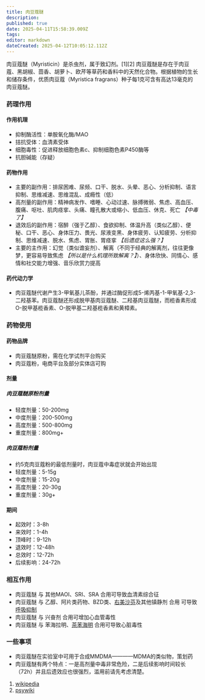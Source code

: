 ```yaml
---
title: 肉豆蔻醚
description: 
published: true
date: 2025-04-11T15:58:39.009Z
tags: 
editor: markdown
dateCreated: 2025-04-12T10:05:12.112Z
---
```


肉豆蔻醚（Myristicin）是杀虫剂，属于致幻剂。[1][2]
肉豆蔻醚是存在于肉豆蔻、黑胡椒、茴香、胡萝卜、欧芹等草药和香料中的天然化合物。根据植物的生长和储存条件，优质肉豆蔻（Myristica fragrans）种子每1克可含有高达13毫克的肉豆蔻醚。
### 药理作用
#### 作用机理
- 抑制酶活性：单胺氧化酶/MAO
- 拮抗受体：血清素受体
- 细胞毒性：促进释放细胞色素c、抑制细胞色素P450酶等
- 抗胆碱能（存疑）
#### 药物作用
- 主要的副作用：排尿困难、尿频、口干、脱水、头晕、恶心、分析抑制、语言抑制、思维减速、思维混乱、成瘾性（低）
- 高剂量的副作用：精神病发作、嗜睡、心动过速、脉搏微弱、焦虑、高血压、腹痛、呕吐、肌肉痉挛、头痛、瞳孔散大或缩小、低血压、休克、死亡 *【中毒了】*
- 退效后的副作用：宿醉（强于乙醇）、食欲抑制、体温升高（类似乙醇）、便秘、口干、恶心、身体压力、畏光、尿液变黑、身体疲劳、认知疲劳、分析抑制、思维减速、脱水、焦虑、胃胀、胃痉挛 *【后遗症这么强？】*
- 主要的主作用：幻觉（类似谵妄剂）、解离（不同于经典的解离剂，往往更像梦，更容易导致焦虑 *【所以是什么机理所致解离？】*）、身体欣快、同情心、感情和社交能力增强、音乐欣赏力提高
#### 药代动力学
- 肉豆蔻醚代谢产生3-甲氧基儿茶酚，并通过酶促形成5-烯丙基-1-甲氧基-2,3-二羟基苯。肉豆蔻醚还形成脱甲基肉豆蔻醚、二羟基肉豆蔻醚，而榄香素形成O-脱甲基榄香素、O-脱甲基二羟基榄香素和黄樟素。
### 药物使用
#### 药物品牌
- 肉豆蔻醚原粉，需在化学试剂平台购买
- 肉豆蔻粉，电商平台及部分实体店可购
#### 剂量
##### 肉豆蔻醚原粉剂量
- 轻度剂量：50-200mg
- 中度剂量：200-500mg
- 高度剂量：500-800mg
- 重度剂量：800mg+
##### 肉豆蔻粉剂量
- 约5克肉豆蔻粉的最低剂量时，肉豆蔻中毒症状就会开始出现
- 轻度剂量：5-15g
- 中度剂量：15-20g
- 高度剂量：20-30g
- 重度剂量：30g+
#### 期间
- 起效时：3-8h
- 来效时：1-4h
- 顶峰时：9-12h
- 退效时：12-48h
- 总效时：12-72h
- 后续影响：24-72h
### 相互作用
- 肉豆蔻醚 与 其他MAOI、SRI、SRA 合用可导致血清素综合征
- 肉豆蔻醚 与 乙醇、阿片类药物、BZD类、[右美沙芬](/drugs/右美沙芬)及其他镇静剂 合用 可导致[呼吸抑制](/drug_effect/呼吸抑制.md)
- 肉豆蔻醚 与 兴奋剂 合用可增加心血管毒性
- 肉豆蔻醚 与 苯海拉明、[茶苯海明](/drugs_meta/茶碱类药物.md) 合用可导致心脏毒性
### 一些事项
- 肉豆蔻醚在实验室中可用于合成MMDMA————MDMA的类似物，策划药
- 肉豆蔻醚有两个特点：一是高剂量中毒非常危险，二是后续影响时间较长（72h）并且后遗效应也很强烈，滥用前请先考虑清楚。

1.	[wikipedia](https://en.wikipedia.org/wiki/Myristicin)
2.  [psywiki](https://m.psychonautwiki.org/wiki/Myristicin)

